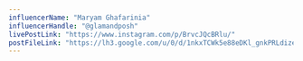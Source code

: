 ```yaml
---
influencerName: "Maryam Ghafarinia"
influencerHandle: "@glamandposh"
livePostLink: "https://www.instagram.com/p/BrvcJQcBRlu/"
postFileLink: "https://lh3.google.com/u/0/d/1nkxTCWk5e88eDKl_gnkPRLdizeP4bZ38"
---
```

